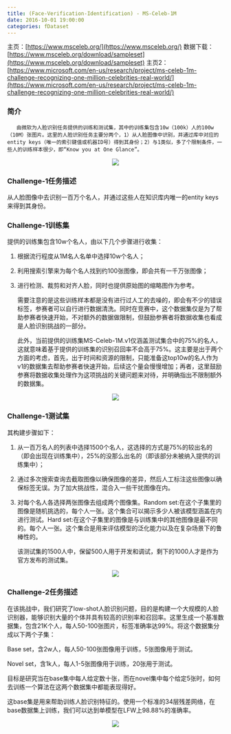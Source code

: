 ```yaml
---
title: (Face-Verification-Identification) - MS-Celeb-1M
date: 2016-10-01 19:00:00
categories: fDataset
---
```


<script type="text/javascript" src="http://cdn.mathjax.org/mathjax/latest/MathJax.js?config=default"></script>

主页：[https://www.msceleb.org/](https://www.msceleb.org/)
数据下载：[https://www.msceleb.org/download/sampleset](https://www.msceleb.org/download/sampleset) 
主页2：[https://www.microsoft.com/en-us/research/project/ms-celeb-1m-challenge-recognizing-one-million-celebrities-real-world/](https://www.microsoft.com/en-us/research/project/ms-celeb-1m-challenge-recognizing-one-million-celebrities-real-world/)

### 简介

       由微软为人脸识别任务提供的训练和测试集，其中的训练集包含10w（100k）人的100w（10M）张图片。这里的人脸识别任务主要分两个，1）从人脸图像中识别，并通过库中对应的entity keys（唯一的索引键值或机器ID号）得到其身份；2）与1类似，多了个限制条件，一些人的训练样本很少，即“Know you at One Glance”。
	   
<center><img src="{{ site.baseurl }}/images/pdDataset/msceleb1.png"></center>

### Challenge-1任务描述

   从人脸图像中去识别一百万个名人，并通过这些人在知识库内唯一的entity keys来得到其身份。

### Challenge-1训练集

   提供的训练集包含10w个名人，由以下几个步骤进行收集：

1. 根据流行程度从1M名人名单中选择10w个名人；

2. 利用搜索引擎来为每个名人找到约100张图像，即会共有一千万张图像；

3. 进行检测、裁剪和对齐人脸，同时也提供原始图的缩略图作为参考。

   需要注意的是这些训练样本都是没有进行过人工的去噪的，即会有不少的错误标签，参赛者可以自行进行数据清洗。同时在竞赛中，这个数据集仅是为了帮助参赛者快速开始，不对额外的数据做限制，但鼓励参赛者将数据收集也看成是人脸识别挑战的一部分。

   此外，当前提供的训练集MS-Celeb-1M.v1仅涵盖测试集合中的75%的名人，这就意味着基于提供的训练集的识别召回率不会高于75%。这主要是出于两个方面的考虑，首先，出于时间和资源的限制，只能准备这top10w的名人作为v1的数据集去帮助参赛者快速开始，后续这个量会慢慢增加；再者，这里鼓励参赛将数据收集处理作为这项挑战的关键问题来对待，并明确指出不限制额外的数据集。

<center><img src="{{ site.baseurl }}/images/pdDataset/msceleb2.png"></center>
  
### Challenge-1测试集

   其构建步骤如下：

1. 从一百万名人的列表中选择1500个名人，这选择的方式是75%的较出名的（即会出现在训练集中），25%的没那么出名的（即该部分未被纳入提供的训练集中）；

2. 通过多次搜索查询去截取图像以确保图像的差异，然后人工标注这些图像以确保标签无误。为了加大挑战性，混合入一些干扰图像在内。

3. 对每个名人各选择两张图像去组成两个图像集。Random set:在这个子集里的图像是随机挑选的，每个人一张。这个集合可以揭示多少人被该模型涵盖在内进行测试。Hard set:在这个子集里的图像是与训练集中的其他图像是最不同的。每个人一张。这个集合是用来评估模型的泛化能力以及在复杂场景下的鲁棒性的。 
   
   该测试集的1500人中，保留500人用于开发和调试，剩下的1000人才是作为官方发布的测试集。

<center><img src="{{ site.baseurl }}/images/pdDataset/msceleb3.png"></center>

### Challenge-2任务描述

   在该挑战中，我们研究了low-shot人脸识别问题，目的是构建一个大规模的人脸识别器，能够识别大量的个体并具有较高的识别率和召回率。这里生成一个基准数据集，包含21K个人，每人50-100张图片，标签准确率达99%。将这个数据集分成以下两个子集：

   Base set，含2w人，每人50-100张图像用于训练，5张图像用于测试。

   Novel set，含1k人，每人1-5张图像用于训练，20张用于测试。

   目标是研究当在base集中每人给定数十张，而在novel集中每个给定5张时，如何去训练一个算法在这两个数据集中都能表现得好。

   这base集是用来帮助训练人脸识别特征的。使用一个标准的34层残差网络，在base数据集上训练，我们可以达到单模型在LFW上98.88%的准确率。
   
<center><img src="{{ site.baseurl }}/images/pdDataset/msceleb4.png"></center>